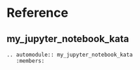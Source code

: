 # Reference

## my_jupyter_notebook_kata

```{eval-rst}
.. automodule:: my_jupyter_notebook_kata
   :members:
```
